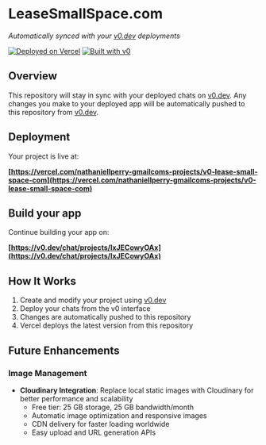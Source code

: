 # LeaseSmallSpace.com

*Automatically synced with your [v0.dev](https://v0.dev) deployments*

[![Deployed on Vercel](https://img.shields.io/badge/Deployed%20on-Vercel-black?style=for-the-badge&logo=vercel)](https://vercel.com/nathaniellperry-gmailcoms-projects/v0-lease-small-space-com)
[![Built with v0](https://img.shields.io/badge/Built%20with-v0.dev-black?style=for-the-badge)](https://v0.dev/chat/projects/lxJECowyOAx)

## Overview

This repository will stay in sync with your deployed chats on [v0.dev](https://v0.dev).
Any changes you make to your deployed app will be automatically pushed to this repository from [v0.dev](https://v0.dev).

## Deployment

Your project is live at:

**[https://vercel.com/nathaniellperry-gmailcoms-projects/v0-lease-small-space-com](https://vercel.com/nathaniellperry-gmailcoms-projects/v0-lease-small-space-com)**

## Build your app

Continue building your app on:

**[https://v0.dev/chat/projects/lxJECowyOAx](https://v0.dev/chat/projects/lxJECowyOAx)**

## How It Works

1. Create and modify your project using [v0.dev](https://v0.dev)
2. Deploy your chats from the v0 interface
3. Changes are automatically pushed to this repository
4. Vercel deploys the latest version from this repository

## Future Enhancements

### Image Management
- **Cloudinary Integration**: Replace local static images with Cloudinary for better performance and scalability
  - Free tier: 25 GB storage, 25 GB bandwidth/month
  - Automatic image optimization and responsive images
  - CDN delivery for faster loading worldwide
  - Easy upload and URL generation APIs
